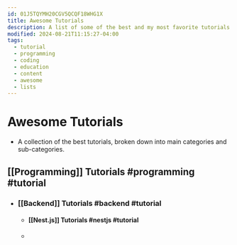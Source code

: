 ```yaml
---
id: 01J5TQYMH20CGV5QCQF18WHG1X
title: Awesome Tutorials
description: A list of some of the best and my most favorite tutorials
modified: 2024-08-21T11:15:27-04:00
tags:
  - tutorial
  - programming
  - coding
  - education
  - content
  - awesome
  - lists
---
```

# Awesome Tutorials
- A collection of the best tutorials, broken down into main categories and sub-categories.

## [[Programming]] Tutorials #programming #tutorial 

- ### [[Backend]] Tutorials #backend #tutorial 
	- #### [[Nest.js]] Tutorials #nestjs #tutorial 
	- 